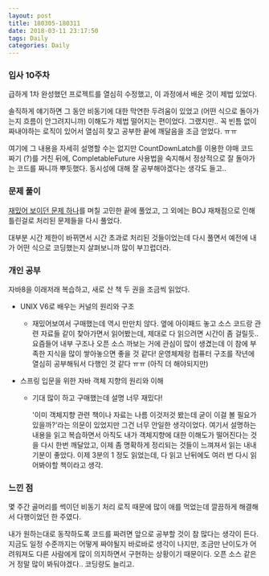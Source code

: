 ```yaml
---
layout: post
title: 180305-180311
date: 2018-03-11 23:17:50
tags: Daily
categories: Daily
---
```


### 입사 10주차

급하게 1차 완성했던 프로젝트를 열심히 수정했고, 이 과정에서 배운 것이 제법 있었다.

솔직하게 얘기하면 그 동안 비동기에 대한 막연한 두려움이 있었고 (어떤 식으로 돌아가는지 흐름이 안그려지니까)  이해도가 제법 떨어지는 편이었다. 그랬지만.. 꼭 빈틈 없이 짜내야하는 로직이 있어서 열심히 찾고 공부한 끝에 깨달음을 조금 얻었다. ㅠㅠ

여기에 그 내용을 자세히 설명할 수는 없지만 CountDownLatch를 이용한 야매 코드 짜기 (?)를 거친 뒤에, CompletableFuture 사용법을 숙지해서 정상적으로 잘 돌아가는 코드를 짜니까 뿌듯했다. 동시성에 대해 잘 공부해야겠다는 생각도 들고..

### 문제 풀이

[재밌어 보이던 문제 하나](http://blog.devjoshua.me/2018/03/10/boj-10986/)를 며칠 고민한 끝에 풀었고, 그 외에는 BOJ 재채점으로 인해 틀린걸로 처리된 문제들을 다시 풀었다.

대부분 시간 제한이 바뀌면서 시간 초과로 처리된 것들이었는데 다시 풀면서 예전에 내가 어떤 식으로 코딩했는지 살펴보니까 많이 부끄럽더라.

### 개인 공부

자바8을 이래저래 복습하고, 새로 산 책 두 권을 조금씩 읽었다.

* UNIX V6로 배우는 커널의 원리와 구조

  * 재밌어보여서 구매했는데 역시 만만치 않다. 옆에 아이패드 놓고 소스 코드랑 관련 자료들 같이 찾아가면서 읽어봤는데, 제대로 다 읽으려면 시간이 좀 걸릴듯.. 요즘들어 내부 구조나 오픈 소스 까보는 거에 관심이 많이 생겼는데 이 참에 부족한 지식을 많이 쌓아놓으면 좋을 것 같다!
    운영체제랑 컴퓨터 구조를 작년에 열심히 공부해둬서 다행인 것 같다 ㅠㅠ (아직 더 해야되지만)

* 스프링 입문을 위한 자바 객체 지향의 원리와 이해

  * 기대 많이 하고 구매했는데 설명 너무 재밌다!

    '이미 객체지향 관련 책이나 자료는 나름 이것저것 봤는데 굳이 이걸 볼 필요가 있을까?'라는 의문이 있었지만 그건 너무 안일한 생각이었다. 여기서 설명하는 내용을 읽고 복습하면서 아직도 내가 객체지향에 대한 이해도가 떨어진다는 것을 다시 한번 깨달았고, 이제 좀 명확하게 정리되는 것들이 느껴져서 읽는 내내 기분이 좋았다. 이제 3분의 1 정도 읽었는데, 다 읽고 난뒤에도 여러 번 다시 읽어봐야할 책이라고 생각.

### 느낀 점

몇 주간 골머리를 썩이던 비동기 처리 로직 때문에 많이 애를 먹었는데 깔끔하게 해결해서 다행이었던 한 주였다.

내가 원하는대로 동작하도록 코드를 짜려면 앞으로 공부할 것이 참 많다는 생각이 든다. 지금도 일정 수준까지는 어떻게 짜야될지 바로바로 생각이 나지만, 조금만 난이도가 어려워져도 다른 사람에게 많이 의지하면서 구현하는 상황이기 때문이다. 오픈 소스 같은거 정말 많이 봐둬야겠다.. 코딩량도 늘리고.
